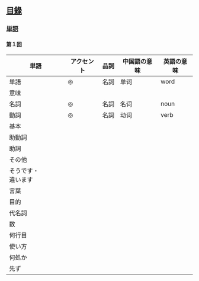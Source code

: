 ## [<ruby><span>目錄</span><rt data-rt="もくろく"></rt></ruby>](../README.md)

### [単語](./単語.md)

#### 第１回

| <ruby><span>単語</span><rt data-rt="たんご"></rt></ruby>     | <ruby><span>アクセント</span><rt data-rt="あくせんと"></rt></ruby> | <ruby><span>品詞</span><rt data-rt="ひんし"></rt></ruby> | 中国語の意味 | 英語の意味 |
| ------------------------------------------------------------ | ------------------------------------------------------------ | -------------------------------------------------------- | ------------ | ---------- |
| 単語                                                         | ◎                                                            | <ruby><span>名詞</span><rt data-rt="めいし"></rt></ruby> | 单词         | word       |
| <ruby><span>意味</span><rt data-rt="いみ"></rt></ruby>       |                                                              |                                                          |              |            |
| <ruby><span>名詞</span><rt data-rt="めいし"></rt></ruby>     | ◎                                                            | 名詞                                                     | 名词         | noun       |
| <ruby><span>動詞</span><rt data-rt="どうし"></rt></ruby>     | ◎                                                            | 名詞                                                     | 动词         | verb       |
| <ruby><span>基本</span><rt data-rt="きほん"></rt></ruby>     |                                                              |                                                          |              |            |
| <ruby><span>助動詞</span><rt data-rt="じょどうし"></rt></ruby> |                                                              |                                                          |              |            |
| <ruby><span>助詞</span><rt data-rt="じょし"></rt></ruby>     |                                                              |                                                          |              |            |
| <ruby><span>その他</span><rt data-rt="そのた"></rt></ruby>   |                                                              |                                                          |              |            |
| そうです・<ruby><span>違います</span><rt data-rt="ちがいます"></rt></ruby> |                                                              |                                                          |              |            |
| <ruby><span>言葉</span><rt data-rt="ことば"></rt></ruby>     |                                                              |                                                          |              |            |
| <ruby><span>目的</span><rt data-rt="もくてき"></rt></ruby>   |                                                              |                                                          |              |            |
| <ruby><span>代名詞</span><rt data-rt="だいめいし"></rt></ruby> |                                                              |                                                          |              |            |
| <ruby><span>数</span><rt data-rt="かず"></rt></ruby>         |                                                              |                                                          |              |            |
| <ruby><span>何行目</span><rt data-rt="なんぎょうめ"></rt></ruby> |                                                              |                                                          |              |            |
| <ruby><span>使い方</span><rt data-rt="つかいかた"></rt></ruby> |                                                              |                                                          |              |            |
| <ruby><span>何処か</span><rt data-rt="どこか"></rt></ruby>   |                                                              |                                                          |              |            |
| <ruby><span>先ず</span><rt data-rt="まず"></rt></ruby>       |                                                              |                                                          |              |            |

